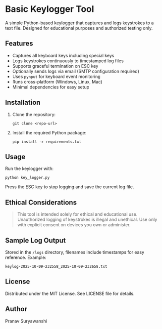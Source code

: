 # Basic Keylogger Tool
A simple Python-based keylogger that captures and logs keystrokes to a text file. Designed for educational purposes and authorized testing only.

## Features
- Captures all keyboard keys including special keys
- Logs keystrokes continuously to timestamped log files
- Supports graceful termination on ESC key
- Optionally sends logs via email (SMTP configuration required)
- Uses `pynput` for keyboard event monitoring
- Runs cross-platform (Windows, Linux, Mac)
- Minimal dependencies for easy setup

## Installation
1. Clone the repository:
   ```
   git clone <repo-url>
   ```
2. Install the required Python package:
   ```
   pip install -r requirements.txt
   ```
## Usage
Run the keylogger with:
```
python key_logger.py
```
Press the ESC key to stop logging and save the current log file.

## Ethical Considerations
> This tool is intended solely for ethical and educational use. Unauthorized logging of keystrokes is illegal and unethical. Use only with explicit consent on devices you own or administer.

## Sample Log Output
Stored in the `/logs` directory, filenames include timestamps for easy reference. Example:
```
keylog-2025-10-09-232558_2025-10-09-232658.txt
```
## License
Distributed under the MIT License. See LICENSE file for details.

## Author
Pranav Suryawanshi
